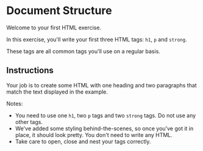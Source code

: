 # Document Structure

Welcome to your first HTML exercise.

In this exercise, you'll write your first three HTML tags: `h1`, `p` and `strong`.

These tags are all common tags you'll use on a regular basis.

## Instructions

Your job is to create some HTML with one heading and two paragraphs that match the text displayed in the example.

Notes:

- You need to use one `h1`, two `p` tags and two `strong` tags. Do not use any other tags.
- We've added some styling behind-the-scenes, so once you've got it in place, it should look pretty. You don't need to write any HTML.
- Take care to open, close and nest your tags correctly.
